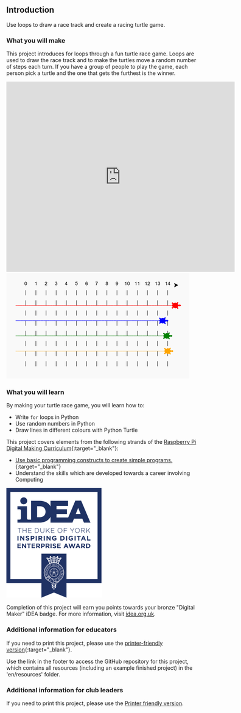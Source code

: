 ## Introduction

Use loops to draw a race track and create a racing turtle game.

### What you will make

This project introduces for loops through a fun turtle race game. Loops are used to draw the race track and to make the turtles move a random number of steps each turn. If you have a group of people to play the game, each person pick a turtle and the one that gets the furthest is the winner.

<div class="trinket">
  <iframe src="https://trinket.io/embed/python/9339862606?outputOnly=true&start=result" width="600" height="500" frameborder="0" marginwidth="0" marginheight="0" allowfullscreen>
  </iframe>
  <img src="images/race-finished.png">
</div>

### What you will learn

By making your turtle race game, you will learn how to:

+ Write `for` loops in Python
+ Use random numbers in Python
+ Draw lines in different colours with Python Turtle

This project covers elements from the following strands of the [Raspberry Pi Digital Making Curriculum](http://rpf.io/curriculum){:target="_blank"}:

+ [Use basic programming constructs to create simple programs.](https://www.raspberrypi.org/curriculum/programming/creator/){:target="_blank"}
+ Understand the skills which are developed towards a career involving Computing

![iDEA](images/idea.png)

Completion of this project will earn you points towards your bronze "Digital Maker" iDEA badge. For more information, visit [idea.org.uk](https://idea.org.uk).

### Additional information for educators

If you need to print this project, please use the [printer-friendly version](https://projects.raspberrypi.org/en/projects/turtle-race/print){:target="_blank"}.

Use the link in the footer to access the GitHub repository for this project, which contains all resources (including an example finished project) in the 'en/resources' folder.

### Additional information for club leaders

If you need to print this project, please use the [Printer friendly version](https://projects.raspberrypi.org/en/projects/turtle-race/print).
